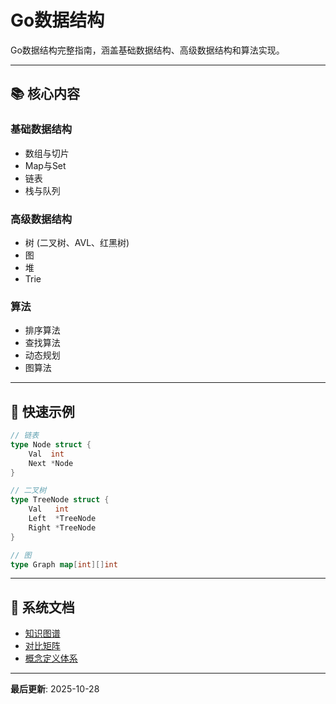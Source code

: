 # Go数据结构

Go数据结构完整指南，涵盖基础数据结构、高级数据结构和算法实现。

---

## 📚 核心内容

### 基础数据结构
- 数组与切片
- Map与Set
- 链表
- 栈与队列

### 高级数据结构
- 树 (二叉树、AVL、红黑树)
- 图
- 堆
- Trie

### 算法
- 排序算法
- 查找算法
- 动态规划
- 图算法

---

## 🚀 快速示例

```go
// 链表
type Node struct {
    Val  int
    Next *Node
}

// 二叉树
type TreeNode struct {
    Val   int
    Left  *TreeNode
    Right *TreeNode
}

// 图
type Graph map[int][]int
```

---

## 📖 系统文档

- [知识图谱](./00-知识图谱.md)
- [对比矩阵](./00-对比矩阵.md)
- [概念定义体系](./00-概念定义体系.md)

---

**最后更新**: 2025-10-28
